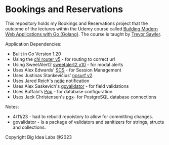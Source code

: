 # Bookings and Reservations
This repository holds my Bookings and Reservations project that the outcome of the lectures within the Udemy course called [Building Modern Web Applications with Go (Golang)](https://www.udemy.com/course/building-modern-web-applications-with-go/). The course is taught by [Trevor Sawler](https://www.udemy.com/user/trevor-sawler/). 




Application Dependencies:
- Built in Go Version 1.20
- Using the [chi router v5](https://github.com/go-chi/chi/) - for routing to correct url
- Using SweetAlert2 [sweetalert2 v10](https://sweetalert2.github.io/v10.html) - for modal alerts
- Uses Alex Edwards' [SCS](https://github.com/alexedwards/scs) - for Session Management
- Uses Justinas Stankevičius' [nosurf v2](https://github.com/alexedwards/scs/v2)
- Uses Jared Reich's [notie](https://github.com/jaredreich/notie) notification 
- Uses Alex Saskevich's [govalidator](https://github.com/asaskevich/govalidator) - for field validations
- Uses Buffalo's [Pop](https://github.com/gobuffalo/pop) - for database configuration
- Uses Jack Christensen's [pgx](https://githib.com/jackc/pgx)- for PostgreSQL database connections



Notes:
- 4/11/23 - had to rebuild repoistory to allow for committing changes.
- govalidator - Is a package of validators and sanitizers for strings, structs and collections. 




Copyright Big Idea Labs @2023
